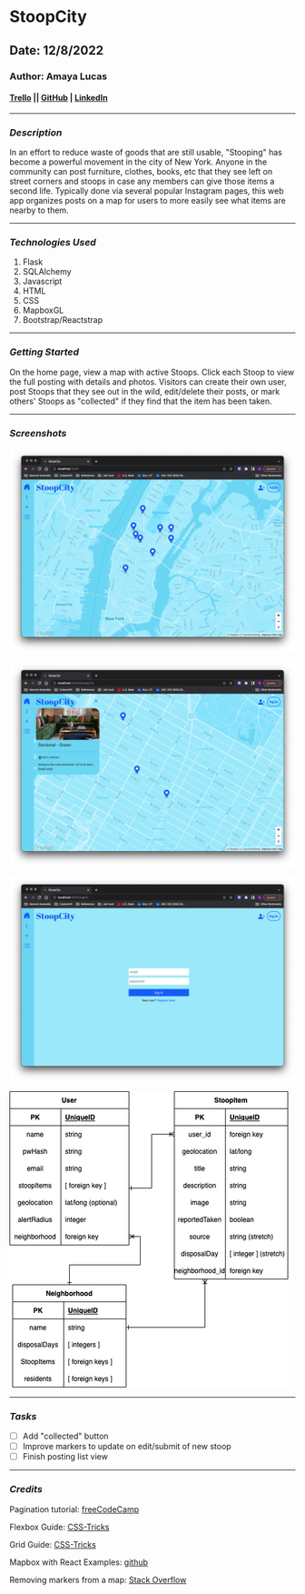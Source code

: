 # StoopCity

## Date: 12/8/2022

### Author: Amaya Lucas

#### [Trello](https://trello.com/b/nR7a5R8c/capstone) || [GitHub](https://github.com/ajluc) | [LinkedIn](https://www.linkedin.com/in/amaya-lucas/)

---

### **_Description_**

In an effort to reduce waste of goods that are still usable, "Stooping" has become a powerful movement in the city of New York. Anyone in the community can post furniture, clothes, books, etc that they see left on street corners and stoops in case any members can give those items a second life. Typically done via several popular Instagram pages, this web app organizes posts on a map for users to more easily see what items are nearby to them.

---

### **_Technologies Used_**

1. Flask
2. SQLAlchemy
3. Javascript
4. HTML
5. CSS
6. MapboxGL
7. Bootstrap/Reactstrap

---

### **_Getting Started_**

On the home page, view a map with active Stoops. Click each Stoop to view the full posting with details and photos. Visitors can create their own user, post Stoops that they see out in the wild, edit/delete their posts, or mark others' Stoops as "collected" if they find that the item has been taken.

---

### **_Screenshots_**

![Stooping Home](./public/img/stooping-home.png)

![Stooping Details](./public/img/stooping-details.png)

![Stooping Login](./public/img/stooping-login.png)

![ERD](<./public/img/Capstone%20ERD%20(2).jpg>)

---

### **_Tasks_**

- [ ] Add "collected" button
- [ ] Improve markers to update on edit/submit of new stoop
- [ ] Finish posting list view

---

### **_Credits_**

Pagination tutorial: [freeCodeCamp](https://www.freecodecamp.org/news/build-a-custom-pagination-component-in-react/)

Flexbox Guide: [CSS-Tricks](https://css-tricks.com/snippets/css/a-guide-to-flexbox/)

Grid Guide: [CSS-Tricks](https://css-tricks.com/snippets/css/complete-guide-grid/)

Mapbox with React Examples: [github](https://github.com/mapbox/mapbox-react-examples)

Removing markers from a map: [Stack Overflow](https://stackoverflow.com/questions/46155523/mapbox-clear-all-current-markers)
